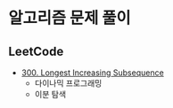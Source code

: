 # 알고리즘 문제 풀이

## LeetCode

- [300. Longest Increasing Subsequence](https://leetcode.com/problems/longest-increasing-subsequence/)
  - 다이나믹 프로그래밍
  - 이분 탐색
